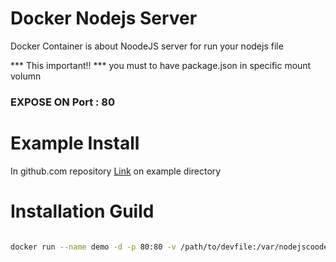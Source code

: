 # Docker Nodejs Server

Docker Container is about NoodeJS server for run your nodejs file

 *** This important!! *** you must to have package.json in specific mount volumn

### EXPOSE ON Port : 80

# Example Install

In github.com repository [Link](https://github.com/sittipongwork/docker-nodejs-server) on example directory

# Installation Guild

```sh

docker run --name demo -d -p 80:80 -v /path/to/devfile:/var/nodejscoode/ sittipongwork/docker-nodejs-server

```